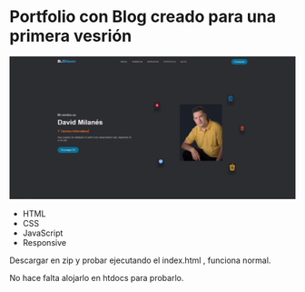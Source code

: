 ### 
<h1>Portfolio con Blog creado para una primera vesrión</h1>

![preview img](/preview.png)

<ul>
  <li>HTML</li>
  <li>CSS</li>
  <li>JavaScript</li>
  <li>Responsive</li>
</ul>

<p> Descargar en zip y probar ejecutando el index.html , funciona normal. </p>
<p> No hace falta alojarlo en htdocs para probarlo.</p>
